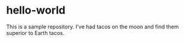 # hello-world
This is a sample repository.
I've had tacos on the moon and find them superior to Earth tacos.
